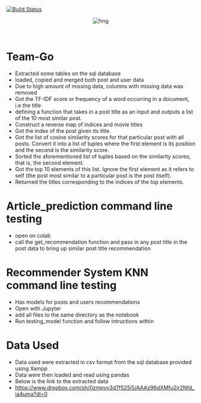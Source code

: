 [![Build Status](https://travis-ci.org/timolinn/hng.tech.svg?branch=master)](https://travis-ci.org/timolinn/hng.tech)

<div align="center">

![hng](https://res.cloudinary.com/iambeejayayo/image/upload/v1554240066/brand-logo.png)

<br>

</div>

# Team-Go
- Extracted some tables on the sql database
- loaded, copied and merged both post and user data
- Due to high amount of missing data, columns with missing data was removed
- Got the TF-IDF score or frequency of a word occurring in a document, i.e the title
- defining a function that takes in a post title as an input and outputs a list of the 10 most similar post.
- Construct a reverse map of indices and movie titles
- Got the index of the post given its title.
- Got the list of cosine similarity scores for that particular post with all posts. Convert it into a list of tuples where the first element is its position and the second is the similarity score.
- Sorted the aforementioned list of tuples based on the similarity scores; that is, the second element.
- Got the top 10 elements of this list. Ignore the first element as it refers to self (the post most similar to a particular post is the  post itself).
- Returned the titles corresponding to the indices of the top elements.
# Article_prediction command line testing

- open on colab
- call the get_recommendation function and pass in any post title in the post data to bring up similar post title recommendation

# Recommender System KNN command line testing
- Has models for posts and users recommendations
- Open with Jupyter 
- add all files to the same directory as the notebook
- Run testing_model function and follow intructions within

# Data Used
- Data used were extracted in csv format from the sql database provided using Xampp
- Data were then loaded and read using pandas
- Below is the link to the extracted data 
- https://www.dropbox.com/sh/0zmpvv3d7f525i5/AAAz96dXMfu2jr2Nfd_ia4uma?dl=0
